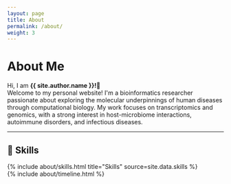 ```yaml
---
layout: page
title: About
permalink: /about/
weight: 3
---
```


# **About Me**

Hi, I am **{{ site.author.name }}!:wave:**  
Welcome to my personal website! I'm a bioinformatics researcher passionate about exploring the molecular underpinnings of human diseases through computational biology. My work focuses on transcriptomics and genomics, with a strong interest in host-microbiome interactions, autoimmune disorders, and infectious diseases. 

---


<div class="row">
  <div class="col-12">
    <h2>💼 Skills</h2>
    {% include about/skills.html title="Skills" source=site.data.skills %}
  </div>
</div>

<div class="row">
  {% include about/timeline.html %}
</div>
